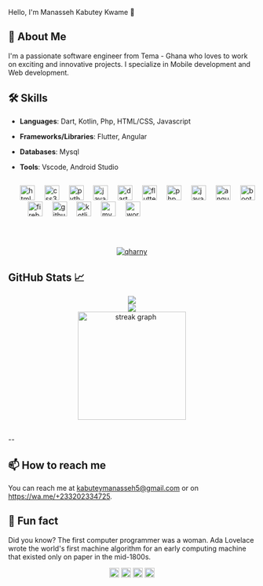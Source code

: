 Hello, I'm Manasseh Kabutey Kwame 👋

## 🚀 About Me

I'm a passionate software engineer from Tema - Ghana who loves to work on exciting and innovative projects. I specialize in Mobile development and Web development.

## 🛠️ Skills

- **Languages**: Dart, Kotlin, Php, HTML/CSS, Javascript
- **Frameworks/Libraries**: Flutter, Angular
- **Databases**: Mysql
- **Tools**: Vscode, Android Studio
  ##
  
  <div align="left">

  <img src="https://cdn.jsdelivr.net/gh/devicons/devicon/icons/html5/html5-original.svg" height="30" alt="html5 logo"  />
  <img width="12" />
  <img src="https://cdn.jsdelivr.net/gh/devicons/devicon/icons/css3/css3-original.svg" height="30" alt="css3 logo"  />
  <img width="12" />
  <img src="https://cdn.jsdelivr.net/gh/devicons/devicon/icons/python/python-original.svg" height="30" alt="python logo"  />
  <img width="12" />
  <img src="https://cdn.jsdelivr.net/gh/devicons/devicon/icons/javascript/javascript-original.svg" height="30" alt="javascript logo"  />
  <img width="12" />
  <img src="https://cdn.jsdelivr.net/gh/devicons/devicon/icons/dart/dart-original.svg" height="30" alt="dart logo"  />
  <img width="12" />
  <img src="https://cdn.jsdelivr.net/gh/devicons/devicon/icons/flutter/flutter-original.svg" height="30" alt="flutter logo"  />
  <img width="12" />
    <img src="https://cdn.jsdelivr.net/gh/devicons/devicon/icons/php/php-original.svg" height="30" alt="php logo"  />
  <img width="12" />
  <img src="https://cdn.jsdelivr.net/gh/devicons/devicon/icons/java/java-original.svg" height="30" alt="java logo"  />
  <img width="12" />
  <img src="https://cdn.jsdelivr.net/gh/devicons/devicon/icons/angularjs/angularjs-original.svg" height="30" alt="angularjs logo"  />
  <img width="12" />
  <img src="https://cdn.jsdelivr.net/gh/devicons/devicon/icons/bootstrap/bootstrap-original.svg" height="30" alt="bootstrap logo"  />
  <img width="12" />
  <img src="https://cdn.jsdelivr.net/gh/devicons/devicon/icons/firebase/firebase-plain.svg" height="30" alt="firebase logo"  />
  <img width="12" />
  <img src="https://cdn.jsdelivr.net/gh/devicons/devicon/icons/github/github-original.svg" height="30" alt="github logo"  />
  <img width="12" />
  <img src="https://cdn.jsdelivr.net/gh/devicons/devicon/icons/kotlin/kotlin-original.svg" height="30" alt="kotlin logo"  />
  <img width="12" />
  <img src="https://cdn.jsdelivr.net/gh/devicons/devicon/icons/mysql/mysql-original.svg" height="30" alt="mysql logo"  />
  <img width="12" />
  <img src="https://cdn.jsdelivr.net/gh/devicons/devicon/icons/wordpress/wordpress-original.svg" height="30" alt="wordpress logo"  />
</div>

##
<br/>
<p align="center"> <a href="https://github.com/ryo-ma/github-profile-trophy"><img src="https://github-profile-trophy.vercel.app/?username=qharny" alt="qharny" /></a> </p>

##
## GitHub Stats 📈

<div align="center">
  <picture align="center" >
  <img src="https://github-readme-stats.vercel.app/api?username=Qharny&show_icons=true&theme=radical" />
</picture>
</div>

<div align="center">
  <picture align="center" >
  <img src="https://github-readme-stats.vercel.app/api/top-langs/?username=qharny&langs_count=8&count_private=false&layout=compact&theme=react&hide_border=true&bg_color=0D1117" />
</picture>
</div>

<div align="center">
  <img src="https://streak-stats.demolab.com?user=Qharny&theme=carbonfox" height="220" alt="streak graph" />
</div><br>

--

## 📫 How to reach me

You can reach me at kabuteymanasseh5@gmail.com or on https://wa.me/+233202334725.

## 🎉 Fun fact

Did you know? The first computer programmer was a woman. Ada Lovelace wrote the world's first machine algorithm for an early computing machine that existed only on paper in the mid-1800s.



<div align="center">
  <p align="center">
  <a href=https://www.linkedin.com/in/manasseh-kabutey-58887123b/" target="blank"><img align="center" src="https://cdn.jsdelivr.net/npm/simple-icons@3.0.1/icons/linkedin.svg" alt="Kabutey Manasseh" height="20" width="20" /></a>
  <a href="https://https://twitter.com/mr_kabuteyy" target="blank"><img align="center" src="https://cdn.jsdelivr.net/npm/simple-icons@3.0.1/icons/twitter.svg" alt="Mr_Kabuteyy" height="20" width="20" /></a>
  <a href="https://qharny.github.io" target="blank"><img align="center" src="https://cdn.jsdelivr.net/npm/simple-icons@3.0.1/icons/github.svg" alt="Manasseh" height="20" width="20" /></a>
  <a href="https://https://www.instagram.com/mr_kabuteyy" target="blank"><img align="center" src="https://cdn.jsdelivr.net/npm/simple-icons@3.0.1/icons/instagram.svg" alt="Mr_Kabuteyy" height="20" width="20" /></a>
</p>
</div>

